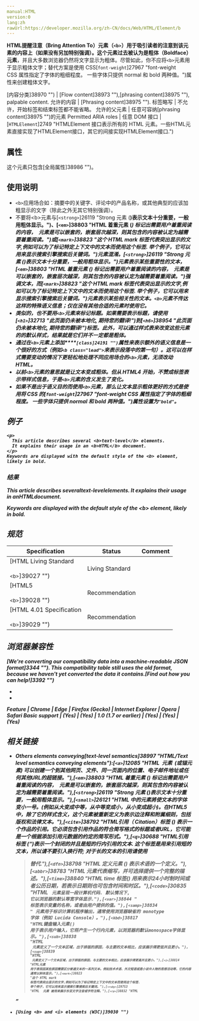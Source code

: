 ```yaml
---
manual:HTML
version:0
lang:zh
rawUrl:https://developer.mozilla.org/zh-CN/docs/Web/HTML/Element/b
---
```






**HTML提醒注意（Bring Attention To）元素（`<b>`）**用于吸引读者的注意到该元素的内容上（如果没有另加特别强调）。这个元素过去被认为是**粗体（Boldface）元素**，并且大多数浏览器仍然将文字显示为粗体。尽管如此，你不应将`<b>`元素用于显示粗体文字；替代方案是使用 CSS[`font-weight`]27967 "font-weight CSS 属性指定了字体的粗细程度。 一些字体只提供 normal 和 bold 两种值。")属性来创建粗体文字。


[内容分类]38970 "") | [Flow content]38973 ""),[phrasing content]38975 ""), palpable content. 
允许的内容 | [Phrasing content]38975 ""). 
标签略写 | 不允许，开始标签和结束标签都不能省略。 
允许的父元素 | 任意可容纳[phrasing content]38975 "")的元素 
Permitted ARIA roles | 任意 
DOM 接口 | [`HTMLElement`]2749 "HTMLElement 接口表示所有的 HTML 元素。一些HTML元素直接实现了HTMLElement接口，其它的间接实现HTMLElement接口.") 


## 属性<a name="属性"></a>


这个元素只包含[全局属性]38986 "")。


## **使用说明**<a name="使用说明"></a>

* `<b>`应用场合如：摘要中的关键字、评论中的产品名称，或其他典型的应该加粗显示的文字（除此之外无其它特别强调）。
* 不要将&lt;b&gt;元素与[`<strong>`]26119 "Strong 元素 (<strong>)表示文本十分重要，一般用粗体显示。")、[`<em>`]38803 "HTML 着重元素 (<em>) 标记出需要用户着重阅读的内容， <em> 元素是可以嵌套的，嵌套层次越深，则其包含的内容被认定为越需要着重阅读。")或[`<mark>`]38823 "这个 HTML mark 标签代表突出显示的文字,例如可以为了标记特定上下文中的文本而使用这个标签. 举个例子，它可以用来显示搜索引擎搜索后关键词。")元素混淆。[`<strong>`]26119 "Strong 元素 (<strong>)表示文本十分重要，一般用粗体显示。")元素表示某些重要性的文本，[`<em>`]38803 "HTML 着重元素 (<em>) 标记出需要用户着重阅读的内容， <em> 元素是可以嵌套的，嵌套层次越深，则其包含的内容被认定为越需要着重阅读。")强调文本，而[`<mark>`]38823 "这个 HTML mark 标签代表突出显示的文字,例如可以为了标记特定上下文中的文本而使用这个标签. 举个例子，它可以用来显示搜索引擎搜索后关键词。")元素表示某些相关性的文本。`<b>`元素不传达这样的特殊语义信息；仅在没有其他合适的元素时使用它。
* 类似的，也不要用`<b>`元素来标记标题。如果需要表示标题，请使用[`<h1>`]32713 "此页面仍未被本地化, 期待您的翻译!")到[`<h6>`]38954 "此页面仍未被本地化, 期待您的翻译!")标签。此外，可以通过样式表来改变这些元素的的默认样式，结果就是它们并*不一定*都是粗体。
* 通过在`<b>`元素上添加****`[class]24191 "")`属性来表示额外的语义信息是一个很好的方式（例如`<b class="lead">`来表示段落中的第一句）。这可以在样式需要变动的情况下更轻松地处理不同应用场合的`<b>`元素，无须改动HTML。
* 以前`<b>`元素的意思就是让文本变成粗体。但从 HTML4 开始，不赞成标签表示带样式信息，于是`<b>`元素的含义发生了变化。
* 如果不是出于语义目的而使用`<b>`元素，那么让文本显示粗体更好的方式是使用将 CSS 的[`font-weight`]27967 "font-weight CSS 属性指定了字体的粗细程度。 一些字体只提供 normal 和 bold 两种值。")属性设置为`"bold"`。

## 例子<a name="例子"></a>

```
<p>
  This article describes several <b>text-level</b> elements. 
  It explains their usage in an <b>HTML</b> document.   
</p>
Keywords are displayed with the default style of the <b> element, likely in bold.
```

### 结果<a name="结果"></a>


This article describes several**text-level**elements. It explains their usage in an**HTML**document.



Keywords are displayed with the default style of the &lt;b&gt; element, likely in bold.


## 规范<a name="规范"></a>

Specification | Status | Comment 
 ---  |  ---  |  ---  | 
[HTML Living Standard<br></br><small>&lt;b&gt;</small>]39027 "") | Living Standard |  
[HTML5<br></br><small>&lt;b&gt;</small>]39028 "") | Recommendation |  
[HTML 4.01 Specification<br></br><small>&lt;b&gt;</small>]39029 "") | Recommendation |  


## 浏览器兼容性<a name="浏览器兼容性"></a>


**[We&#39;re converting our compatibility data into a machine-readable JSON format]3344 "")**. This compatibility table still uses the old format, because we haven&#39;t yet converted the data it contains.**[Find out how you can help!]3392 "")**


* 
* 

Feature | Chrome | Edge | Firefox (Gecko) | Internet Explorer | Opera | Safari 
Basic support | (Yes) | (Yes) | 1.0 (1.7 or earlier) | (Yes) | (Yes) | (Yes) 




## 相关链接<a name="相关链接"></a>

* Others elements conveying[text-level semantics]38997 "HTML/Text level semantics conveying elements"):[`<a>`]12085 "HTML <a> 元素  (或锚元素) 可以创建一个到其他网页、文件、同一页面内的位置、电子邮件地址或任何其他URL的超链接。"),[`<em>`]38803 "HTML 着重元素 (<em>) 标记出需要用户着重阅读的内容， <em> 元素是可以嵌套的，嵌套层次越深，则其包含的内容被认定为越需要着重阅读。"),[`<strong>`]26119 "Strong 元素 (<strong>)表示文本十分重要，一般用粗体显示。"),[`<small>`]26121 "HTML 中的元素將使文本的字体变小一号。(例如从大变成中等，从中等变成小，从小变成超小)。在HTML5中，除了它的样式含义，这个元素被重新定义为表示边注释和附属细则，包括版权和法律文本。"),[`<cite>`]38792 "HTML引用（ Citation）标签 (<cite>) 表示一个作品的引用。它必须包含引用作品的符合简写格式的标题或者URL，它可能是一个根据添加引用元数据的约定的简写形式。"),[`<q>`]30688 "HTML引用标签 (<q>)表示一个封闭的并且是短的行内引用的文本. 这个标签是用来引用短的文本，所以请不要引入换行符; 对于长的文本的引用请使用 <blockquote> 替代."),[`<dfn>`]38798 "HTML 定义元素 (<dfn>) 表示术语的一个定义。"),[`<abbr>`]38783 "HTML <abbr>元素代表缩写，并可选择提供一个完整的描述。"),[`<time>`]38840 "HTML time 标签(<time>) 用来表示24小时制时间或者公历日期，若表示日期则也可包含时间和时区。"),[`<code>`]30835 "HTML <code> 元素呈现一段计算机代码. 默认情况下, 它以浏览器的默认等宽字体显示."),[`<var>`]38844 "<var> 标签表示变量的名称，或者由用户提供的值。"),[`<samp>`]38834 "<samp> 元素用于标识计算机程序输出，通常使用浏览器缺省的 monotype 字体（例如 Lucida Console）。"),[`<kbd>`]38817 "HTML键盘输入元素(<kbd>) 用于表示用户输入，它将产生一个行内元素，以浏览器的默认monospace字体显示。"),[`<sub>`]38838 "HTML <sub> 元素定义了一个文本区域，出于排版的原因，与主要的文本相比，应该展示得更低并且更小。"),[`<sup>`]38839 "HTML <sup> 元素定义了一个文本区域，出于排版的原因，与主要的文本相比，应该展示得更高并且更小。"),[`<i>`]38814 "HTML元素 <i> 用于表现因某些原因需要区分普通文本的一系列文本。例如技术术语、外文短语或是小说中人物的思想活动等，它的内容通常以斜体显示。"),[`<mark>`]38823 "这个 HTML mark 标签代表突出显示的文字,例如可以为了标记特定上下文中的文本而使用这个标签. 举个例子，它可以用来显示搜索引擎搜索后关键词。"),[`<ruby>`]29753 "HTML <ruby> 元素 被用来展示东亚文字注音或字符注释。"),[`<rp>`]38832 "HTML <rp> 元素用于为那些不能使用 <ruby> 元素展示 ruby 注解的浏览器，提供随后的圆括号。"),[`<rt>`]29754 "HTML Ruby 文本 (<rt>) 元素包含字符的发音，字符在 ruby 注解中出现，它用于描述东亚字符的发音。这个元素始终在 <ruby> 元素中使用。"),[`<bdo>`]38789 "<bdo> 元素 (HTML双向覆盖元素)用于覆盖当前文本的朝向，它使得字符按给定的方向排列。"),[`<span>`]24248 "HTML <span> 元素是短语内容的通用行内容器，并没有任何特殊语义。可以使用它来编组元素以达到某种样式意图（通过使用类或者Id属性），或者这些元素有着共同的属性，比如lang。应该在没有其他合适的语义元素时才使用它。<span> 与 <div> 元素很相似，但 <div> 是一个 块元素 而 <span> 则是  行内元素 ."),[`<br>`]27454 "HTML 元素 换行 <br> 在文本中产生一个换行（回车键）。这对于写诗或写一个地址来说显得很有用。它可以将行明显地分开。"),[`<wbr>`]38845 "HTML <wbr> 元素  — 一个文本中的位置，其中浏览器可以选择来换行，虽然它的换行规则可能不会在这里换行。").
* [Using &lt;b&gt; and &lt;i&gt; elements (W3C)]39030 "")



